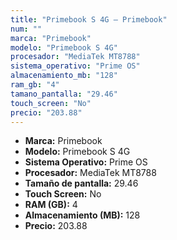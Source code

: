 ```yaml
---
title: "Primebook S 4G — Primebook"
num: ""
marca: "Primebook"
modelo: "Primebook S 4G"
procesador: "MediaTek MT8788"
sistema_operativo: "Prime OS"
almacenamiento_mb: "128"
ram_gb: "4"
tamano_pantalla: "29.46"
touch_screen: "No"
precio: "203.88"
---
```

<ul>
<li><strong>Marca:</strong> Primebook</li>
<li><strong>Modelo:</strong> Primebook S 4G</li>
<li><strong>Sistema Operativo:</strong> Prime OS</li>
<li><strong>Procesador:</strong> MediaTek MT8788 </li>
<li><strong>Tamaño de pantalla:</strong> 29.46</li>
<li><strong>Touch Screen:</strong> No</li>
<li><strong>RAM (GB):</strong> 4</li>
<li><strong>Almacenamiento (MB):</strong> 128</li>
<li><strong>Precio:</strong> 203.88</li>
</ul>